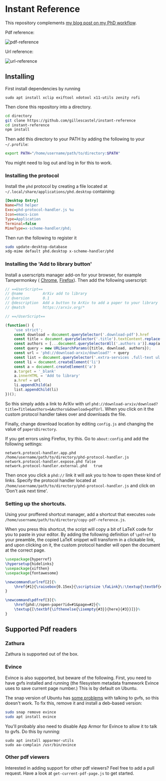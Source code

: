 # Instant Reference

This repository complements [my blog post on my PhD workflow](https://castel.dev/post/phd-workflow).

Pdf reference:

![pdf-reference](https://user-images.githubusercontent.com/7069691/162628728-099034c5-378b-421b-bbac-4cf35ab089aa.gif)

Url reference:

![url-reference](https://user-images.githubusercontent.com/7069691/162628882-309c98d0-5e66-4565-a9ed-a60975337317.gif)


## Installing 

First install dependencies by running

```
sudo apt install xclip exiftool xdotool x11-utils zenity rofi
```

Then clone this repository into a directory.
```bash
cd directory
git clone https://github.com/gillescastel/instant-reference
cd instant-reference
npm install
```


Then add this directory to your PATH by adding the following to your `~/.profile`:
```bash
export PATH="/home/username/path/to/directory:$PATH"
```

You might need to log out and log in for this to work.

### Installing the protocol

Install the `phd` protocol by creating a file located at `~/.local/share/applications/phd.desktop` containing:

```ini
[Desktop Entry]
Name=Phd helper
Exec=phd-protocol-handler.js %u
Icon=emacs-icon
Type=Application
Terminal=false
MimeType=x-scheme-handler/phd;
```

Then run the following to register it
```bash
sudo update-desktop-database
xdg-mime default phd.desktop x-scheme-handler/phd
```

### Installing the 'Add to library button'

Install a userscripts manager add-on for your browser, for example Tampermonkey (
[Chrome](https://chrome.google.com/webstore/detail/tampermonkey/dhdgffkkebhmkfjojejmpbldmpobfkfo?hl=en), [Firefox](https://addons.mozilla.org/en-US/firefox/addon/tampermonkey/)).
Then add the following userscript:
```javascript
// ==UserScript==
// @name         ArXiv add to library
// @version      0.1
// @description  Add a button to ArXiv to add a paper to your library
// @match        https://arxiv.org/*

// ==/UserScript==

(function() {
    'use strict';
    const download = document.querySelector('.download-pdf').href
    const title = document.querySelector('.title').textContent.replace(/^Title:/, '')
    const authors = [...document.querySelectorAll('.authors a')].map(a => a.textContent)
    const query = new URLSearchParams({title, download, authors});
    const url = 'phd://download-arxiv/download?' + query
    const list = document.querySelector('.extra-services .full-text ul')
    const li = document.createElement('li')
    const a = document.createElement('a')
    a.target = '_blank'
    a.innerHTML = 'Add to library'
    a.href = url
    li.appendChild(a)
    list.appendChild(li)
})();
```

So this simply adds a link to ArXiv with url `phd://download-arxiv/download?title=Title&authors=&Authors&download=pdfUrl`. When you click on it the custom protocol handler takes over and downloads the file.

Finally, change download location by editing `config.js` and changing the value of `papersDirectory`.

If you get errors using Firefox, try this.
Go to `about:config` and add the following settings:

```
network.protocol-handler.app.phd	/home/username/path/to/directory/phd-protocol-handler.js	
network.protocol-handler.expose.phd	false	
network.protocol-handler.external.phd	true
```

Then once you click a `phd://` link it will ask you to how to open these kind of links. Specify the protocol handler located at `/home/username/path/to/directory/phd-protocol-handler.js` and click on 'Don't ask next time'.


### Setting up the shortcuts.

Using your proffered shortcut manager, add a shortcut that executes 
`node /home/username/path/to/directory/copy-pdf-reference.js`.

When you press this shortcut, the script will copy a bit of LaTeX code for you to paste in your editor.
By adding the following definition of `\pdfref` to your preamble, the copied LaTeX snippet will transform in a clickable link, and upon clicking on it, the custom protocol handler will open the document at the correct page.

```tex
\usepackage{hyperref}
\hypersetup{hidelinks}
\usepackage{xifthen}
\usepackage{fontawesome}

\newcommand\urlref[2]{%
    \href{#1}{\raisebox{0.15ex}{\scriptsize \faLink}\:\textup{\textbf{#2}}}%
}

\newcommand\pdfref[3]{%
    \href{phd://open-paper?id=#1&page=#2}{%
    \textup{[\textbf{\ifthenelse{\isempty{#3}}{here}{#3}}]}}%
}
```


## Supported Pdf readers

### Zathura

Zathura is supported out of the box.

### Evince

Evince is also supported, but beware of the following.
First, you need to have gvfs installed and running (the filesystem metadata framework Evince uses to save current page number.) This is by default on Ubuntu.

The snap version of Ubuntu has [some problems](https://gitlab.gnome.org/GNOME/evince/-/issues/1642#note_1409663) with talking to gvfs, so this doesn't work. To fix this, remove it and install a deb-based version:

```bash
sudo snap remove evince
sudo apt install evince
```

You'll probably also need to disable App Armor for Evince to allow it to talk to gvfs. Do this by running:

```
sudo apt install apparmor-utils
sudo aa-complain /usr/bin/evince
```

### Other pdf viewers

Interested in adding support for other pdf viewers? Feel free to add a pull request. Have a look at `get-current-pdf-page.js` to get started.
